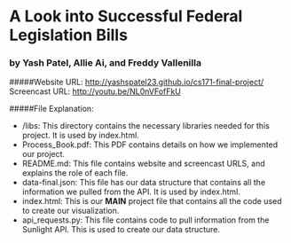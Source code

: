 A Look into Successful Federal Legislation Bills
================================================
### by Yash Patel, Allie Ai, and Freddy Vallenilla

#####Website URL: http://yashspatel23.github.io/cs171-final-project/<br>Screencast URL: http://youtu.be/NL0nVFofFkU


#####File Explanation:
* /libs: This directory contains the necessary libraries needed for this project. It is used by index.html.
* Process_Book.pdf: This PDF contains details on how we implemented our project.
* README.md: This file contains website and screencast URLS, and explains the role of each file.
* data-final.json: This file has our data structure that contains all the information we pulled from the API. It is used by index.html.
* index.html: This is our <b>MAIN</b> project file that contains all the code used to create our visualization.
* api_requests.py: This file contains code to pull information from the Sunlight API. This is used to create our data structure.
